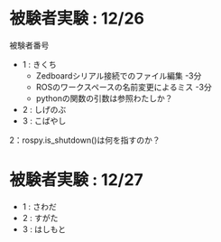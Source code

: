 # 被験者実験 : 12/26

被験者番号

- 1 : きくち
	- Zedboardシリアル接続でのファイル編集 -3分
	- ROSのワークスペースの名前変更によるミス -3分
	- pythonの関数の引数は参照わたしか？
- 2 : しげのぶ
- 3 : こばやし

2：rospy.is_shutdown()は何を指すのか？

# 被験者実験 : 12/27

- 1 : さわだ
- 2 : すがた
- 3 : はしもと